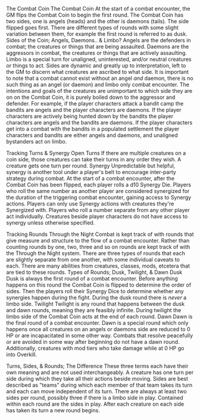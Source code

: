 The Combat Coin
The Combat Coin
	At the start of a combat encounter, the GM flips the Combat Coin to begin the first round. The Combat Coin has two sides, one is angels (heads) and the other is daemons (tails). The side flipped goes first. There are different types of rounds with some slight variation between them, for example the first round is referred to as dusk.
Sides of the Coin; Angels, Daemons.. & Limbo?
	Angels are the defenders in combat; the creatures or things that are being assaulted.
	Daemons are the aggressors in combat, the creatures or things that are actively assaulting.
	Limbo is a special turn for unaligned, uninterested, and/or neutral creatures or things to act.
	Sides are dynamic and greatly up to interpretation, left to the GM to discern what creatures are ascribed to what side. It is important to note that a combat cannot exist without an angel *and* daemon, there is no such thing as an angel (or daemon) and limbo only combat encounter. The intentions and goals of the creatures are unimportant to which side they are on on the Combat Coin, it is purely boiled down to the aggressor and defender.
	For example, if the player characters attack a bandit camp the bandits are angels and the player characters are daemons. If the player characters are actively being hunted down by the bandits the player characters are angels and the bandits are daemons. If the player characters get into a combat with the bandits in a populated settlement the player characters and bandits are either angels and daemons, and unaligned bystanders act on limbo.

Tracking Turns & Synergy
Open Turns
	If there are multiple creatures on a coin side, those creatures can take their turns in any order they wish. A creature gets one turn per round.
Synergy
	Unpredictable but helpful, synergy is another tool under a player's belt to encourage inter-party strategy during combat. At the start of a combat encounter, after the Combat Coin has been flipped, each player rolls a d10 Synergy Die. Players who roll the same number as another player are considered synergized for the duration of the triggering combat encounter, gaining access to Synergy actions. Players can only use Synergy actions with creatures they're Synergized with. Players who roll a number separate from any other player act individually. Creatures beside player characters do not have access to synergy unless otherwise specified.

Tracking Rounds
Through the Night
	Combat is kept track of with rounds that give measure and structure to the flow of a combat encounter. Rather than counting rounds by one, two, three and so on rounds are kept track of with the Through the Night system. There are three types of rounds that each are slightly separate from one another, with some individual caveats to each. There are many abilities from creatures, classes, mods, etcetera that are tied to these rounds.
Types of Rounds; Dusk, Twilight, & Dawn
	Dusk
		Dusk is always the first round of a combat encounter. Before anything happens on this round the Combat Coin is flipped to determine the order of sides. Then the players roll their Synergy Dice to determine whether any synergies happen during the fight. During the dusk round there is *never* a limbo side.
	Twilight
		Twilight is any round that happens between the dusk and dawn rounds, meaning they are feasibly infinite. During twilight the limbo side of the Combat Coin acts at the end of each round.
	Dawn
		Dawn is the final round of a combat encounter. Dawn is a special round which only happens once all creatures on an angels or daemons side are reduced to 0 HP or are incapacitated in some other way. Combats that resolve peacefully or are avoided in some way after beginning do not have a dawn round. Additionally, creatures with mod tiers who take damage while at 0 HP go into Overkill.

Turns, Sides, & Rounds; The Difference
	These three terms each have their own meaning and are not used interchangeably. A creature has one turn per side during which they take all their actions beside moving. Sides are best described as "teams" during which each member of that team takes its turn and each can move independent of its turn. There are always at least two sides per round, possibly three if there is a limbo side in play. Contained within each round are the sides in play. After each creature on each side has taken its turn a new round begins.